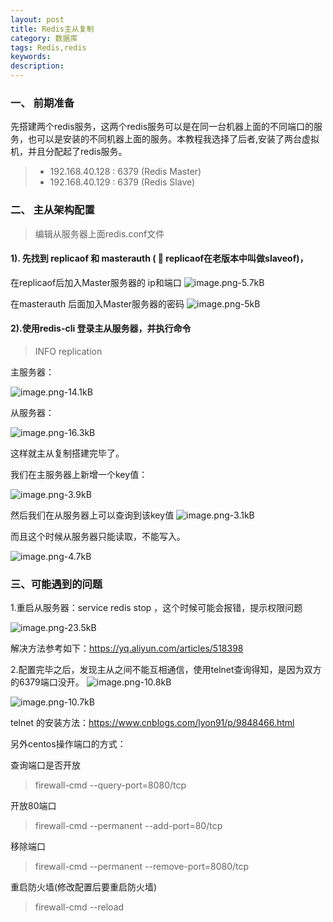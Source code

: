 ```yaml
---
layout: post
title: Redis主从复制
category: 数据库
tags: Redis,redis
keywords: 
description:
---
```


### 一、 前期准备

先搭建两个redis服务，这两个redis服务可以是在同一台机器上面的不同端口的服务，也可以是安装的不同机器上面的服务。本教程我选择了后者,安装了两台虚拟机，并且分配起了redis服务。

> * 192.168.40.128 : 6379  (Redis Master)
>*  192.168.40.129 : 6379    (Redis Slave)

### 二、 主从架构配置

> 编辑从服务器上面redis.conf文件 

#### 1). 先找到 replicaof 和 masterauth  ( &#x1F6A9; replicaof在老版本中叫做slaveof)，


 在replicaof后加入Master服务器的 ip和端口
![image.png-5.7kB][1]
  
  
 在masterauth 后面加入Master服务器的密码
 ![image.png-5kB][2]
 
#### 2).使用redis-cli 登录主从服务器，并执行命令 
 
 > INFO replication
 
 主服务器：
 
 ![image.png-14.1kB][3]

 从服务器：
 
 ![image.png-16.3kB][4]

这样就主从复制搭建完毕了。

我们在主服务器上新增一个key值：

![image.png-3.9kB][5]

然后我们在从服务器上可以查询到该key值
![image.png-3.1kB][6]

而且这个时候从服务器只能读取，不能写入。

![image.png-4.7kB][7]

### 三、可能遇到的问题

1.重启从服务器：service redis stop ，这个时候可能会报错，提示权限问题

 ![image.png-23.5kB][8]
 
 解决方法参考如下：https://yq.aliyun.com/articles/518398



2.配置完毕之后，发现主从之间不能互相通信，使用telnet查询得知，是因为双方的6379端口没开。
![image.png-10.8kB][9]

![image.png-10.7kB][10]


telnet 的安装方法：https://www.cnblogs.com/lyon91/p/9848466.html

另外centos操作端口的方式：

查询端口是否开放
> firewall-cmd --query-port=8080/tcp

 开放80端口
> firewall-cmd --permanent --add-port=80/tcp

 移除端口
 > firewall-cmd --permanent --remove-port=8080/tcp
 
重启防火墙(修改配置后要重启防火墙)
> firewall-cmd --reload




  [1]: http://static.zybuluo.com/qxjbeyond/4go7z8a4uga75ndl8357net2/image.png
  [2]: http://static.zybuluo.com/qxjbeyond/3hf2lhthdiz08j0vdhv1v0mr/image.png
  [3]: http://static.zybuluo.com/qxjbeyond/w833do6lpf3kuq50tz02mix4/image.png
  [4]: http://static.zybuluo.com/qxjbeyond/enag97fl9dmye191e4f8bt8d/image.png
  [5]: http://static.zybuluo.com/qxjbeyond/w6lk497pcsijbdpqr0gelq9n/image.png
  [6]: http://static.zybuluo.com/qxjbeyond/6gt54p1fgjyogtsv3cmji06e/image.png
  [7]: http://static.zybuluo.com/qxjbeyond/mfsph89vvvy1a2pwn3t7o3m9/image.png
  [8]: http://static.zybuluo.com/qxjbeyond/c4l7b7apyf4istetc3uz0t1e/image.png
  [9]: http://static.zybuluo.com/qxjbeyond/4zboyk7stc8ae2s1xv6z2mhx/image.png
  [10]: http://static.zybuluo.com/qxjbeyond/3z45pwjb5mii7hck6p8rp3t7/image.png